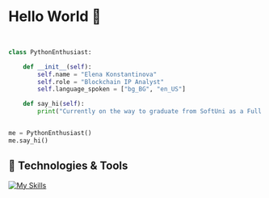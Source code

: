 # Hello World 👋

```python


class PythonEnthusiast:

    def __init__(self):
        self.name = "Elena Konstantinova"
        self.role = "Blockchain IP Analyst"
        self.language_spoken = ["bg_BG", "en_US"]

    def say_hi(self):
        print("Currently on the way to graduate from SoftUni as a Full Stack Developer with Python ((:")


me = PythonEnthusiast()
me.say_hi()
```


## 🔧 Technologies & Tools

[![My Skills](https://skillicons.dev/icons?i=py,django,html,css,docker,github,git,gitlab,java,mongodb,postgres,regex)](https://skillicons.dev)
